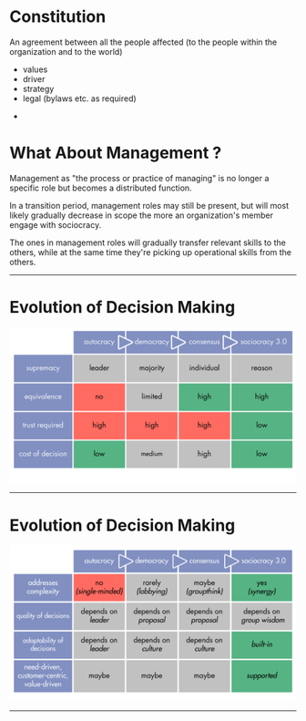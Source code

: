 
 # Constitution #

An agreement between all the people affected (to the people within the organization and to the world)

* values
* driver
* strategy
* legal (bylaws etc. as required)

-

 
# What About Management ? ##

Management as "the process or practice of managing" is no longer a specific role but becomes a  distributed function.

In a transition period, management roles may still be present, but will most likely gradually decrease in scope the more an organization's member engage with sociocracy. 

The ones in management roles will gradually transfer relevant skills to the others, while at the same time they're picking up operational skills from the others.

---

# Evolution of Decision Making #

![](img/general/decision-making-1.png)

---
  
# Evolution of Decision Making #

![](img/general/decision-making-2.png)
  
---

